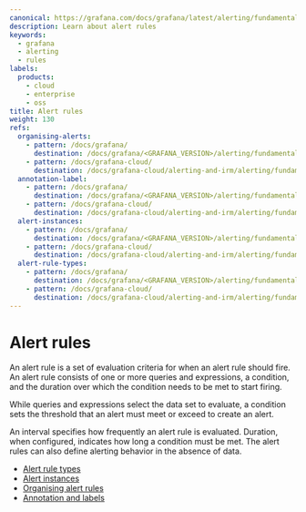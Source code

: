 ```yaml
---
canonical: https://grafana.com/docs/grafana/latest/alerting/fundamentals/alert-rules/
description: Learn about alert rules
keywords:
  - grafana
  - alerting
  - rules
labels:
  products:
    - cloud
    - enterprise
    - oss
title: Alert rules
weight: 130
refs:
  organising-alerts:
    - pattern: /docs/grafana/
      destination: /docs/grafana/<GRAFANA_VERSION>/alerting/fundamentals/alert-rules/organising-alerts/
    - pattern: /docs/grafana-cloud/
      destination: /docs/grafana-cloud/alerting-and-irm/alerting/fundamentals/alert-rules/organising-alerts/
  annotation-label:
    - pattern: /docs/grafana/
      destination: /docs/grafana/<GRAFANA_VERSION>/alerting/fundamentals/annotation-label/
    - pattern: /docs/grafana-cloud/
      destination: /docs/grafana-cloud/alerting-and-irm/alerting/fundamentals/annotation-label/
  alert-instances:
    - pattern: /docs/grafana/
      destination: /docs/grafana/<GRAFANA_VERSION>/alerting/fundamentals/alert-rules/alert-instances/
    - pattern: /docs/grafana-cloud/
      destination: /docs/grafana-cloud/alerting-and-irm/alerting/fundamentals/alert-rules/alert-instances/
  alert-rule-types:
    - pattern: /docs/grafana/
      destination: /docs/grafana/<GRAFANA_VERSION>/alerting/fundamentals/alert-rules/alert-rule-types/
    - pattern: /docs/grafana-cloud/
      destination: /docs/grafana-cloud/alerting-and-irm/alerting/fundamentals/alert-rules/alert-rule-types/
---
```


# Alert rules

An alert rule is a set of evaluation criteria for when an alert rule should fire. An alert rule consists of one or more queries and expressions, a condition, and the duration over which the condition needs to be met to start firing.

While queries and expressions select the data set to evaluate, a condition sets the threshold that an alert must meet or exceed to create an alert.

An interval specifies how frequently an alert rule is evaluated. Duration, when configured, indicates how long a condition must be met. The alert rules can also define alerting behavior in the absence of data.

- [Alert rule types](ref:alert-rule-types)
- [Alert instances](ref:alert-instances)
- [Organising alert rules](ref:organising-alerts)
- [Annotation and labels](ref:annotation-label)

